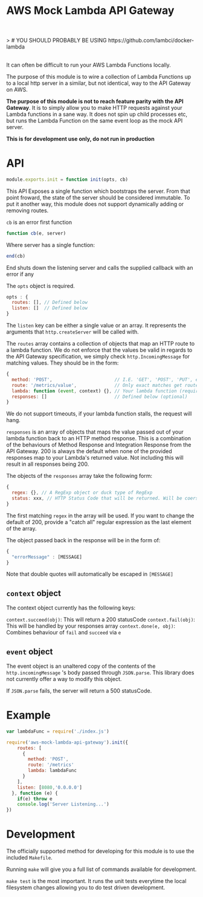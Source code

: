 AWS Mock Lambda API Gateway
===========================
<br>
<br>
> # YOU SHOULD PROBABLY BE USING https://github.com/lambci/docker-lambda

<br>
<br>

It can often be difficult to run your AWS Lambda Functions locally.

The purpose of this module is to wire a collection of Lambda Functions up to a local http server in a similar, but not identical, way to the API Gateway on AWS.

**The purpose of this module is not to reach feature parity with the API Gateway**. It is to simply allow you to make HTTP requests against your Lambda functions in a sane way. It does not spin up child processes etc, but runs the Lambda Function on the same event loop as the mock API server.

**This is for development use only, do not run in production**

# API


```javascript
module.exports.init = function init(opts, cb)
```

This API Exposes a single function which bootstraps the server. From that point froward, the state of the server should be considered immutable. To put it another way, this module does not support dynamically adding or removing routes.

`cb` is an error first function

```javascript
function cb(e, server)
```

Where server has a single function:

```javascript
end(cb)
```

End shuts down the listening server and calls the supplied callback with an error if any


The `opts` object is required.

```javascript
opts : {
  routes: [], // Defined below
  listen: []  // Defined below
}
```

The `listen` key can be either a single value or an array. It represents the arguments that `http.createServer` will be called with.

The `routes` array contains a collection of objects that map an HTTP route to a lambda function. We do not enforce that the values be valid in regards to the API Gateway specification, we simply check `http.IncomingMessage` for matching values. They should be in the form:

```javascript
{
  method: 'POST',                       // I.E. 'GET', 'POST', 'PUT', etc (required)
  route: '/metrics/value',              // Only exact matches get routed (required)
  lambda: function (event, context) {}, // Your lambda function (required)
  responses: []                         // Defined below (optional)
}
```

We do not support timeouts, if your lambda function stalls, the request will hang.

`responses` is an array of objects that maps the value passed out of your lambda function back to an HTTP method response. This is a combination of the behaviours of Method Response and Integration Response from the API Gateway. 200 is always the default when none of the provided responses map to your Lambda's returned value. Not including this will result in all responses being 200.

The objects of the `responses` array take the following form:

```javascript
{
  regex: {}, // A RegExp object or duck type of RegExp
  status: xxx, // HTTP Status Code that will be returned. Will be coersed to an integer.
}
```

The first matching `regex` in the array will be used. If you want to change the default of 200, provide a "catch all" regular expression as the last element of the array.

The object passed back in the response will be in the form of:

```javascript
{
  "errorMessage" : [MESSAGE]
}
```
Note that double quotes will automatically be escaped in `[MESSAGE]`

## `context` object

The context object currently has the following keys:

`context.succeed(obj)`: This will return a 200 statusCode
`context.fail(obj)`: This will be handled by your responses array
`context.done(e, obj)`: Combines behaviour of `fail` and `succeed` via `e`

## `event` object

The event object is an unaltered copy of the contents of the `http.incomingMessage`
's body passed through `JSON.parse`. This library does not currently offer a way to modify this object.

If `JSON.parse` fails, the server will return a 500 statusCode.

# Example

```javascript
var lambdaFunc = require('./index.js')

require('aws-mock-lambda-api-gateway').init({
    routes: [
      {
        method: 'POST',
        route: '/metrics'
        lambda: lambdaFunc
      }
    ],
    listen: [8080,'0.0.0.0']
  }, function (e) {
    if(e) throw e
    console.log('Server Listening...')
})
```

# Development

The officially supported method for developing for this module is to use the included `Makefile`.

Running `make` will give you a full list of commands available for development.

`make test` is the most important. It runs the unit tests everytime the local filesystem changes allowing you to do test driven development.
